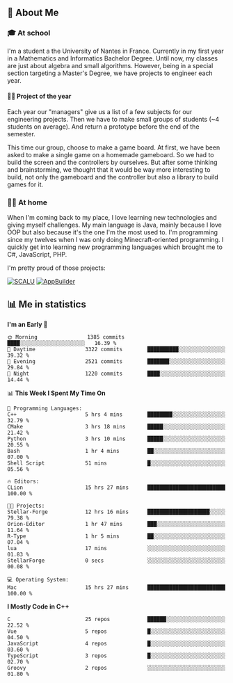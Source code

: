 ## 👀 About Me

### 🎓 At school

I'm a student a the University of Nantes in France. Currently in my first year in a Mathematics and Informatics Bachelor Degree. Until now, my classes are just about algebra and small algorithms. However, being in a special section targeting a Master's Degree, we have projects to engineer each year. 

#### 🔧🔬 Project of the year

Each year our "managers" give us a list of a few subjects for our engineering projects. Then we have to make small groups of students (~4 students on average). And return a prototype before the end of the semester.

This time our group, choose to make a game board. At first, we have been asked to make a single game on a homemade gameboard. So we had to build the screen and the controllers by ourselves. 
But after some thinking and brainstorming, we thought that it would be way more interesting to build, not only the gameboard and the controller but also a library to build games for it.

### 👨‍💻 At home

When I'm coming back to my place, I love learning new technologies and giving myself challenges. My main language is Java, mainly because I love OOP but also because it's the one I'm the most used to. I'm programming since my twelves when I was only doing Minecraft-oriented programming.  I quickly get into learning new programming languages which brought me to C#, JavaScript, PHP. 

I'm pretty proud of those projects:

[![SCALU](https://github-readme-stats.vercel.app/api/pin?username=renardfute&repo=SCALU)](https://github.com/renardfute/scalu)
[![AppBuilder](https://github-readme-stats.vercel.app/api/pin?username=pulsedev2&repo=AppBuilder)](https://github.com/pulsedev2/AppBuilder)

## 📊 Me in statistics
<!--START_SECTION:waka-->
**I'm an Early 🐤** 

```text
🌞 Morning                1385 commits        ████░░░░░░░░░░░░░░░░░░░░░   16.39 % 
🌆 Daytime                3322 commits        ██████████░░░░░░░░░░░░░░░   39.32 % 
🌃 Evening                2521 commits        ███████░░░░░░░░░░░░░░░░░░   29.84 % 
🌙 Night                  1220 commits        ████░░░░░░░░░░░░░░░░░░░░░   14.44 % 
```


📊 **This Week I Spent My Time On** 

```text
💬 Programming Languages: 
C++                      5 hrs 4 mins        ████████░░░░░░░░░░░░░░░░░   32.79 % 
CMake                    3 hrs 18 mins       █████░░░░░░░░░░░░░░░░░░░░   21.42 % 
Python                   3 hrs 10 mins       █████░░░░░░░░░░░░░░░░░░░░   20.55 % 
Bash                     1 hr 4 mins         ██░░░░░░░░░░░░░░░░░░░░░░░   07.00 % 
Shell Script             51 mins             █░░░░░░░░░░░░░░░░░░░░░░░░   05.56 % 

🔥 Editors: 
CLion                    15 hrs 27 mins      █████████████████████████   100.00 % 

🐱‍💻 Projects: 
Stellar-Forge            12 hrs 16 mins      ████████████████████░░░░░   79.38 % 
Orion-Editor             1 hr 47 mins        ███░░░░░░░░░░░░░░░░░░░░░░   11.64 % 
R-Type                   1 hr 5 mins         ██░░░░░░░░░░░░░░░░░░░░░░░   07.04 % 
lua                      17 mins             ░░░░░░░░░░░░░░░░░░░░░░░░░   01.83 % 
StellarForge             0 secs              ░░░░░░░░░░░░░░░░░░░░░░░░░   00.08 % 

💻 Operating System: 
Mac                      15 hrs 27 mins      █████████████████████████   100.00 % 
```

**I Mostly Code in C++** 

```text
C                        25 repos            ██████░░░░░░░░░░░░░░░░░░░   22.52 % 
Vue                      5 repos             █░░░░░░░░░░░░░░░░░░░░░░░░   04.50 % 
JavaScript               4 repos             █░░░░░░░░░░░░░░░░░░░░░░░░   03.60 % 
TypeScript               3 repos             █░░░░░░░░░░░░░░░░░░░░░░░░   02.70 % 
Groovy                   2 repos             ░░░░░░░░░░░░░░░░░░░░░░░░░   01.80 % 
```




<!--END_SECTION:waka-->
